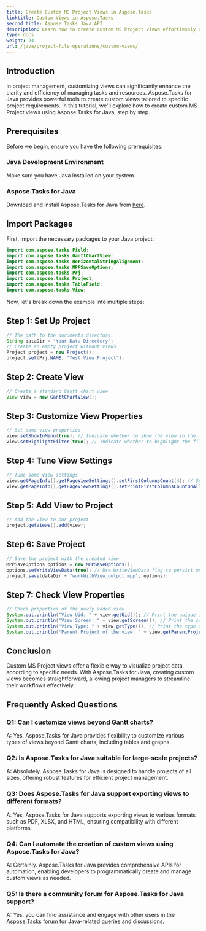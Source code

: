 ```yaml
---
title: Create Custom MS Project Views in Aspose.Tasks
linktitle: Custom Views in Aspose.Tasks
second_title: Aspose.Tasks Java API
description: Learn how to create custom MS Project views effortlessly using Aspose.Tasks for Java. Enhance project management efficiency with tailored views.
type: docs
weight: 24
url: /java/project-file-operations/custom-views/
---
```

## Introduction
In project management, customizing views can significantly enhance the clarity and efficiency of managing tasks and resources. Aspose.Tasks for Java provides powerful tools to create custom views tailored to specific project requirements. In this tutorial, we'll explore how to create custom MS Project views using Aspose.Tasks for Java, step by step.
## Prerequisites
Before we begin, ensure you have the following prerequisites:
### Java Development Environment
Make sure you have Java installed on your system.
### Aspose.Tasks for Java
Download and install Aspose.Tasks for Java from [here](https://releases.aspose.com/tasks/java/).
## Import Packages
First, import the necessary packages to your Java project:
```java
import com.aspose.tasks.Field;
import com.aspose.tasks.GanttChartView;
import com.aspose.tasks.HorizontalStringAlignment;
import com.aspose.tasks.MPPSaveOptions;
import com.aspose.tasks.Prj;
import com.aspose.tasks.Project;
import com.aspose.tasks.TableField;
import com.aspose.tasks.View;
```
Now, let's break down the example into multiple steps:
## Step 1: Set Up Project
```java
// The path to the documents directory.
String dataDir = "Your Data Directory";
// Create an empty project without views
Project project = new Project();
project.set(Prj.NAME, "Test View Project");
```
## Step 2: Create View
```java
// Create a standard Gantt chart view
View view = new GanttChartView();
```
## Step 3: Customize View Properties
```java
// Set some view properties
view.setShowInMenu(true); // Indicate whether to show the view in the menu
view.setHighlightFilter(true); // Indicate whether to highlight the filter for the view
```
## Step 4: Tune View Settings
```java
// Tune some view settings
view.getPageInfo().getPageViewSettings().setFirstColumnsCount(4); // Set the number of first columns to print on all pages
view.getPageInfo().getPageViewSettings().setPrintFirstColumnsCountOnAllPages(true); // Indicate whether to print specified number of first columns on all pages
```
## Step 5: Add View to Project
```java
// Add the view to our project
project.getViews().add(view);
```
## Step 6: Save Project
```java
// Save the project with the created view
MPPSaveOptions options = new MPPSaveOptions();
options.setWriteViewData(true); // Use WriteViewData flag to persist modifications of project.Views
project.save(dataDir + "workWithView_output.mpp", options);
```
## Step 7: Check View Properties
```java
// Check properties of the newly added view
System.out.println("View Uid: " + view.getUid()); // Print the unique identifier of the view
System.out.println("View Screen: " + view.getScreen()); // Print the screen type for the view
System.out.println("View Type: " + view.getType()); // Print the type of the view
System.out.println("Parent Project of the view: " + view.getParentProject().get(Prj.NAME)); // Print the parent project of the view
```
## Conclusion
Custom MS Project views offer a flexible way to visualize project data according to specific needs. With Aspose.Tasks for Java, creating custom views becomes straightforward, allowing project managers to streamline their workflows effectively.
## Frequently Asked Questions
### Q1: Can I customize views beyond Gantt charts?
A: Yes, Aspose.Tasks for Java provides flexibility to customize various types of views beyond Gantt charts, including tables and graphs.
### Q2: Is Aspose.Tasks for Java suitable for large-scale projects?
A: Absolutely. Aspose.Tasks for Java is designed to handle projects of all sizes, offering robust features for efficient project management.
### Q3: Does Aspose.Tasks for Java support exporting views to different formats?
A: Yes, Aspose.Tasks for Java supports exporting views to various formats such as PDF, XLSX, and HTML, ensuring compatibility with different platforms.
### Q4: Can I automate the creation of custom views using Aspose.Tasks for Java?
A: Certainly. Aspose.Tasks for Java provides comprehensive APIs for automation, enabling developers to programmatically create and manage custom views as needed.
### Q5: Is there a community forum for Aspose.Tasks for Java support?
A: Yes, you can find assistance and engage with other users in the [Aspose.Tasks forum](https://forum.aspose.com/c/tasks/15) for Java-related queries and discussions.
